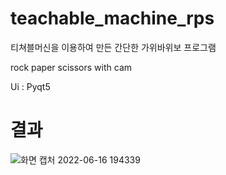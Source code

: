 # teachable_machine_rps
티쳐블머신을 이용하여 만든 간단한 가위바위보 프로그램

rock paper scissors with cam

Ui : Pyqt5 

# 결과
![화면 캡처 2022-06-16 194339](https://user-images.githubusercontent.com/59239082/174054006-9546b276-df04-44fc-b991-3383a55a0432.jpg)
